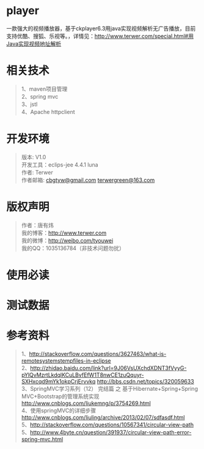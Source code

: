 ﻿player
=====
一款强大的视频播放器，基于ckplayer6.3用java实现视频解析无广告播放，目前支持优酷、搜狐、乐视等。，详情见：http://www.terwer.com/special.html#用Java实现视频地址解析

相关技术
======
>1、maven项目管理     
>2、spring mvc    
>3、jstl    
>4、Apache httpclient    

开发环境
=====
>版本: V1.0        
>开发工具：eclips-jee 4.4.1 luna        
>作者: Terwer       
>作者邮箱: cbgtyw@gmail.com terwergreen@163.com   

版权声明
=====
>作者：唐有炜<br/>
>我的博客：http://www.terwer.com<br/>
>我的微博：http://weibo.com/tyouwei<br/>
>我的QQ：1035136784（非技术问题勿扰）<br/>

使用必读
======

测试数据
======

参考资料
======
>1、http://stackoverflow.com/questions/3627463/what-is-remotesystemstempfiles-in-eclipse       
>2、http://zhidao.baidu.com/link?url=9J06VsUXchdXDNT3fVyyG-pYlQvMzrtLkdqlKCuLBvfEfW1T8nwCE1zuQquyr-SXHxcqd9mYk1okpCrjErvvkq
http://bbs.csdn.net/topics/320059633                
>3、SpringMVC学习系列（12） 完结篇 之 基于Hibernate+Spring+Spring MVC+Bootstrap的管理系统实现          
http://www.cnblogs.com/liukemng/p/3754269.html     
>4、使用springMVC的详细步骤     
http://www.cnblogs.com/liuling/archive/2013/02/07/sdfasdf.html     
>5、http://stackoverflow.com/questions/10567341/circular-view-path     
>5、http://www.4byte.cn/question/391937/circular-view-path-error-spring-mvc.html          